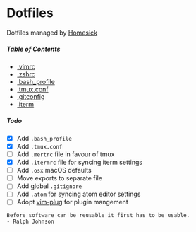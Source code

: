 # Dotfiles
Dotfiles managed by [Homesick](https://github.com/technicalpickles/homesick)

##### Table of Contents

- [.vimrc](https://github.com/Ghosh/dotfiles/blob/master/home/.vimrc)
- [.zshrc](https://github.com/Ghosh/dotfiles/blob/master/home/.zshrc)
- [.bash_profile](https://github.com/Ghosh/dotfiles/blob/master/home/.bash_profile)
- [.tmux.conf](https://github.com/Ghosh/dotfiles/blob/master/home/.tmux.conf)
- [.gitconfig](https://github.com/Ghosh/dotfiles/blob/master/home/.gitconfig)
- [.iterm](https://github.com/Ghosh/dotfiles/blob/master/home/.iterm/.iterm/com.googlecode.iterm2.plist)

##### Todo
- [x] Add `.bash_profile`
- [x] Add `.tmux.conf`
- [ ] Add `.mertrc` file in favour of tmux
- [x] Add `.itermrc` file for syncing iterm settings
- [ ] Add `.osx` macOS defaults
- [ ] Move exports to separate file
- [ ] Add global `.gitignore`
- [ ] Add `.atom` for syncing atom editor settings
- [ ] Adopt [vim-plug](https://github.com/junegunn/vim-plug) for plugin mangement

```
Before software can be reusable it first has to be usable.
- Ralph Johnson
```
